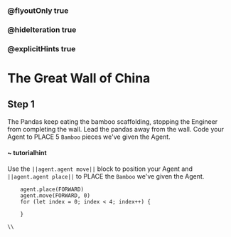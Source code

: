 ### @flyoutOnly true
### @hideIteration true
### @explicitHints true

# The Great Wall of China

## Step 1
The Pandas keep eating the bamboo scaffolding, stopping the Engineer from completing the wall. Lead the pandas away from the wall. Code your Agent to PLACE 5 `Bamboo` pieces we've given the Agent.

#### ~ tutorialhint 
Use the ``||agent.agent move||`` block to position your Agent and ``||agent.agent place||`` to PLACE the `Bamboo` we've given the Agent.

```ghost
    agent.place(FORWARD)
    agent.move(FORWARD, 0)
    for (let index = 0; index < 4; index++) {
    	
    }
```
```template
\\
```
```package
```
